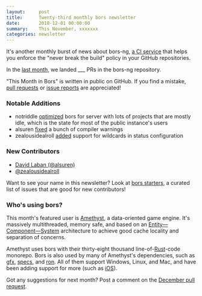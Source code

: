 ```yaml
---
layout:     post
title:      Twenty-third monthly bors newsletter
date:       2018-12-01 00:00:00
summary:    This November, xxxxxxx
categories: newsletter
---
```


It's another monthly burst of news about bors-ng, [a CI service](https://github.com/bundler/bundler/pull/6703) that helps you enforce the "never break the build" policy in your GitHub repositories.

In the [last month](https://github.com/bors-ng/bors-ng/pulls?utf8=%E2%9C%93&q=is%3Apr%20is%3Aclosed%20closed%3A2018-11-01..2018-11-30),
we landed ___ PRs in the bors-ng repository.

"This Month in Bors" is written in public on GitHub.
If you find a mistake, [pull requests] or [issue reports] are appreciated!

[pull requests]: https://github.com/bors-ng/bors-ng.github.io/pulls
[issue reports]: https://github.com/bors-ng/bors-ng.github.io/issues


### Notable Additions

* notriddle [optimized](https://github.com/bors-ng/bors-ng/pull/530) bors for server with lots of projects that are mostly idle, which is the state for most of the public instance's users
* alsuren [fixed](https://github.com/bors-ng/bors-ng/pull/544) a bunch of compiler warnings
* zealousidealroll [added](https://github.com/bors-ng/bors-ng/pull/547) support for wildcards in status configuration


### New Contributors

* [David Laban (@alsuren)](https://github.com/alsuren)
* [@zealousidealroll](https://github.com/zealousidealroll)

Want to see your name in this newsletter? Look at [bors starters](https://bors.tech/starters/), a curated list of issues that are good for new contributors!


### Who's using bors?

This month's featured user is [Amethyst](https://www.amethyst.rs/), a data-oriented game engine. It's massively multithreaded, memory safe, and based on an [Entity—Component—System](https://en.wikipedia.org/wiki/Entity%E2%80%93component%E2%80%93system) architecture to achieve good cache locality and separation of concerns.

Amethyst uses bors with their thirty-eight thousand line-of-[Rust](https://rust-lang.org/)-code monorepo. Bors is also used by many of Amethyst's dependencies, such as [gfx](https://github.com/gfx-rs/gfx), [specs](https://github.com/slide-rs/specs), and [ron](https://github.com/ron-rs/ron). All of them support Windows, Linux, and Mac, and have been adding support for more (such as [iOS](https://github.com/gfx-rs/gfx/blob/3165d55/.travis.yml#L30-L34)).

Got any suggestions for next month?
Post a comment on the [December pull request](https://github.com/bors-ng/bors-ng.github.io/pull/___).
